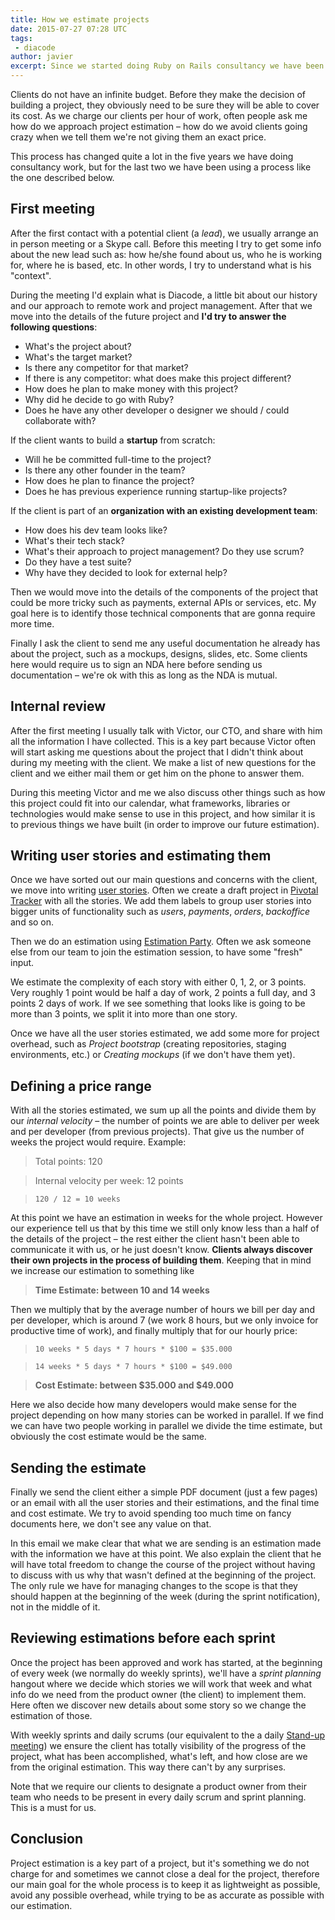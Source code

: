 ```yaml
---
title: How we estimate projects
date: 2015-07-27 07:28 UTC
tags:
 - diacode
author: javier
excerpt: Since we started doing Ruby on Rails consultancy we have been improving our approach to project estimation. Here is how we do it nowadays.
---
```


Clients do not have an infinite budget. Before they make the decision of building a project, they obviously need to be sure they will be able to cover its cost. As we charge our clients per hour of work, often people ask me how do we approach project estimation – how do we avoid clients going crazy when we tell them we're not giving them an exact price.

This process has changed quite a lot in the five years we have doing consultancy work, but for the last two we have been using a process like the one described below.

## First meeting

After the first contact with a potential client (a *lead*), we usually arrange an in person meeting or a Skype call. Before this meeting I try to get some info about the new lead such as: how he/she found about us, who he is working for, where he is based, etc. In other words, I try to understand what is his "context".

During the meeting I'd explain what is Diacode, a little bit about our history and our approach to remote work and project management. After that we move into the details of the future project and **I'd try to answer the following questions**:

* What's the project about?
* What's the target market?
* Is there any competitor for that market?
* If there is any competitor: what does make this project different?
* How does he plan to make money with this project? 
* Why did he decide to go with Ruby?
* Does he have any other developer o designer we should / could collaborate with?

If the client wants to build a **startup** from scratch:

* Will he be committed full-time to the project?
* Is there any other founder in the team?
* How does he plan to finance the project?
* Does he has previous experience running startup-like projects?

If the client is part of an **organization with an existing development team**:

* How does his dev team looks like?
* What's their tech stack?
* What's their approach to project management? Do they use scrum?
* Do they have a test suite?
* Why have they decided to look for external help?

Then we would move into the details of the components of the project that could be more tricky such as payments, external APIs or services, etc. My goal here is to identify those technical components that are gonna require more time.

Finally I ask the client to send me any useful documentation he already has about the project, such as a mockups, designs, slides, etc. Some clients here would require us to sign an NDA here before sending us documentation – we're ok with this as long as the NDA is mutual. 

## Internal review

After the first meeting I usually talk with Victor, our CTO, and share with him all the information I have collected. This is a key part because Victor often will start asking me questions about the project that I didn't think about during my meeting with the client. We make a list of new questions for the client and we either mail them or get him on the phone to answer them.

During this meeting Victor and me we also discuss other things such as how this project could fit into our calendar, what frameworks, libraries or technologies would make sense to use in this project, and how similar it is to previous things we have built (in order to improve our future estimation).

## Writing user stories and estimating them

Once we have sorted out our main questions and concerns with the client, we move into writing [user stories](https://en.wikipedia.org/wiki/User_story). Often we create a draft project in [Pivotal Tracker](http://pivotaltracker.com/) with all the stories. We add them labels to group user stories into bigger units of functionality such as *users*, *payments*, *orders*, *backoffice* and so on. 

Then we do an estimation using [Estimation Party](http://estimationparty.com/). Often we ask someone else from our team to join the estimation session, to have some "fresh" input.

We estimate the complexity of each story with either 0, 1, 2, or 3 points. Very roughly 1 point would be half a day of work, 2 points a full day, and 3 points 2 days of work. If we see something that looks like is going to be more than 3 points, we split it into more than one story.

Once we have all the user stories estimated, we add some more for project overhead, such as *Project bootstrap* (creating repositories, staging environments, etc.) or *Creating mockups* (if we don't have them yet).

## Defining a price range

With all the stories estimated, we sum up all the points and divide them by our *internal velocity* – the number of points we are able to deliver per week and per developer (from previous projects). That give us the number of weeks the project would require. Example:

> Total points: 120 

> Internal velocity per week: 12 points

> `120 / 12 = 10 weeks`

At this point we have an estimation in weeks for the whole project. However our experience tell us that by this time we still only know less than a half of the details of the project – the rest either the client hasn't been able to communicate it with us, or he just doesn't know. **Clients always discover their own projects in the process of building them**. Keeping that in mind we increase our estimation to something like

> **Time Estimate: between 10 and 14 weeks**

Then we multiply that by the average number of hours we bill per day and per developer, which is around 7 (we work 8 hours, but we only invoice for productive time of work), and finally multiply that for our hourly price:

> `10 weeks * 5 days * 7 hours * $100 = $35.000`

> `14 weeks * 5 days * 7 hours * $100 = $49.000`

> **Cost Estimate: between $35.000 and $49.000**

Here we also decide how many developers would make sense for the project depending on how many stories can be worked in parallel. If we find we can have two people working in parallel we divide the time estimate, but obviously the cost estimate would be the same.

## Sending the estimate

Finally we send the client either a simple PDF document (just a few pages) or an email with all the user stories and their estimations, and the final time and cost estimate. We try to avoid spending too much time on fancy documents here, we don't see any value on that.

In this email we make clear that what we are sending is an estimation made with the information we have at this point. We also explain the client that he will have total freedom to change the course of the project without having to discuss with us why that wasn't defined at the beginning of the project. The only rule we have for managing changes to the scope is that they should happen at the beginning of the week (during the sprint notification), not in the middle of it.

## Reviewing estimations before each sprint

Once the project has been approved and work has started, at the beginning of every week (we normally do weekly sprints), we'll have a *sprint planning* hangout where we decide which stories we will work that week and what info do we need from the product owner (the client) to implement them. Here often we discover new details about some story so we change the estimation of those.

With weekly sprints and daily scrums (our equivalent to the a daily [Stand-up meeting](https://en.wikipedia.org/wiki/Stand-up_meeting)) we ensure the client has totally visibility of the progress of the project, what has been accomplished, what's left, and how close are we from the original estimation. This way there can't by any surprises.

Note that we require our clients to designate a product owner from their team who needs to be present in every daily scrum and sprint planning. This is a must for us.

## Conclusion

Project estimation is a key part of a project, but it's something we do not charge for and sometimes we cannot close a deal for the project, therefore our main goal for the whole process is to keep it as lightweight as possible, avoid any possible overhead, while trying to be as accurate as possible with our estimation.